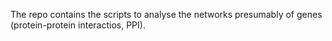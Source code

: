 The repo contains the scripts to analyse the networks presumably of genes (protein-protein interactios, PPI).